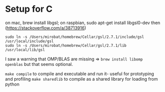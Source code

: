 # Setup for C  
on mac, brew install libgsl; on raspbian, sudo apt-get install libgsl0-dev
then (https://stackoverflow.com/a/38713916)
```
sudo ln -s /Users/mirobat/homebrew/Cellar/gsl/2.7.1/include/gsl /usr/local/include/gsl
sudo ln -s /Users/mirobat/homebrew/Cellar/gsl/2.7.1/lib /usr/local/lib/gsl
```
 
I saw a warning that OMP/BLAS are missing => `brew install libomp openblas` but that seems optional.

`make compile` to compile and executable and run it- useful for prototyping and profiling
`make sharedlib` to compile as a shared library for loading from python